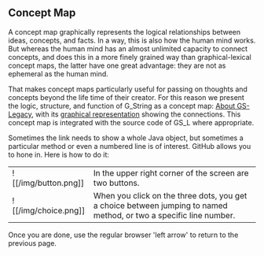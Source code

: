 
## Concept  Map ##
A concept map graphically represents the logical relationships between ideas, concepts, and facts. In a way, this is also how the human mind works. But whereas the human mind has an almost unlimited capacity to connect concepts, and does this in a more finely grained way than graphical-lexical concept maps, the latter have one great advantage: they are not as ephemeral as the human mind.

That makes concept maps particularly useful for passing on thoughts and concepts beyond the life time of their creator.  For this reason we present the logic, structure, and function of G_String as a concept map: [About GS-Legacy](About.md), with its [graphical representation](img/map.png) showing the connections. This concept map is integrated with the source code of GS_L where appropriate.

Sometimes the link needs to show a whole Java object, but sometimes a particular method or even a numbered line is of interest.  GitHub  allows you to hone in. Here is how to do it: 


|                        |               |
| ---------------------- | ------------- |
|![[/img/button.png]]    | In the upper right corner of the screen are two buttons​.  |
|![[/img/choice.png]]    | When you click on the three dots, you get a choice between jumping to named method, or two a specific line number.  | 


Once you are done, use the regular browser 'left arrow' to return to the previous page.

```




